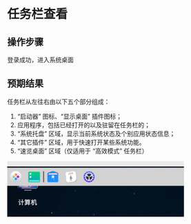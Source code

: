 # 任务栏查看

## 操作步骤

登录成功，进入系统桌面

## 预期结果

任务栏从左往右由以下五个部分组成：

1. “启动器” 图标、“显示桌面” 插件图标；
2. 应用程序，包括已经打开的以及驻留在任务栏的；
3. “系统托盘” 区域，显示当前系统状态及个别应用状态信息；
4. “其它插件” 区域，用于快速打开某些系统功能。
5. “速览桌面” 区域（仅适用于 “高效模式” 任务栏）

![任务栏查看.png](./img/任务栏查看.png)
